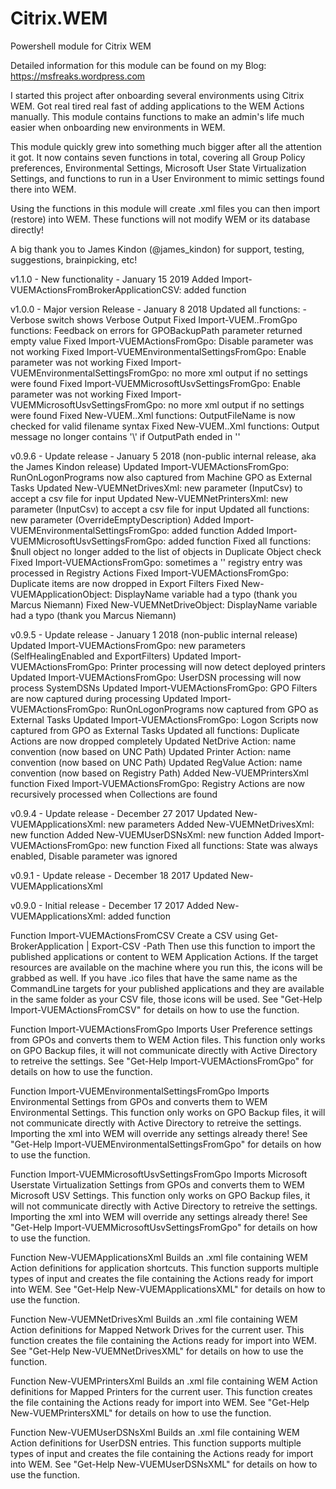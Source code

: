 
# Citrix.WEM
Powershell module for Citrix WEM

Detailed information for this module can be found on my Blog:
https://msfreaks.wordpress.com

I started this project after onboarding several environments using Citrix WEM.
Got real tired real fast of adding applications to the WEM Actions manually.
This module contains functions to make an admin's life much easier when onboarding
new environments in WEM.

This module quickly grew into something much bigger after all the attention it got.
It now contains seven functions in total, covering all Group Policy preferences, Environmental Settings,
Microsoft User State Virtualization Settings, and functions to run in a User Environment to mimic settings
found there into WEM.

Using the functions in this module will create .xml files you can then import (restore) into WEM.
These functions will not modify WEM or its database directly!

A big thank you to James Kindon (@james_kindon) for support, testing, suggestions, brainpicking, etc!

v1.1.0 - New functionality - January 15 2019
Added Import-VUEMActionsFromBrokerApplicationCSV: added function

v1.0.0 - Major version Release - January 8 2018
Updated all functions: -Verbose switch shows Verbose Output
Fixed Import-VUEM..FromGpo functions: Feedback on errors for GPOBackupPath parameter returned empty value
Fixed Import-VUEMActionsFromGpo: Disable parameter was not working
Fixed Import-VUEMEnvironmentalSettingsFromGpo: Enable parameter was not working
Fixed Import-VUEMEnvironmentalSettingsFromGpo: no more xml output if no settings were found
Fixed Import-VUEMMicrosoftUsvSettingsFromGpo: Enable parameter was not working
Fixed Import-VUEMMicrosoftUsvSettingsFromGpo: no more xml output if no settings were found
Fixed New-VUEM..Xml functions: OutputFileName is now checked for valid filename syntax
Fixed New-VUEM..Xml functions: Output message no longer contains '\\' if OutputPath ended in '\'

v0.9.6 - Update release - January 5 2018 (non-public internal release, aka the James Kindon release)
Updated Import-VUEMActionsFromGpo: RunOnLogonPrograms now also captured from Machine GPO as External Tasks
Updated New-VUEMNetDrivesXml: new parameter (InputCsv) to accept a csv file for input
Updated New-VUEMNetPrintersXml: new parameter (InputCsv) to accept a csv file for input
Updated all functions: new parameter (OverrideEmptyDescription)
Added Import-VUEMEnvironmentalSettingsFromGpo: added function
Added Import-VUEMMicrosoftUsvSettingsFromGpo: added function
Fixed all functions: $null object no longer added to the list of objects in Duplicate Object check
Fixed Import-VUEMActionsFromGpo: sometimes a '\' registry entry was processed in Registry Actions
Fixed Import-VUEMActionsFromGpo: Duplicate items are now dropped in Export Filters
Fixed New-VUEMApplicationObject: DisplayName variable had a typo (thank you Marcus Niemann)
Fixed New-VUEMNetDriveObject: DisplayName variable had a typo (thank you Marcus Niemann)

v0.9.5 - Update release - January 1 2018 (non-public internal release)
Updated Import-VUEMActionsFromGpo: new parameters (SelfHealingEnabled and ExportFilters)
Updated Import-VUEMActionsFromGpo: Printer processing will now detect deployed printers
Updated Import-VUEMActionsFromGpo: UserDSN processing will now process SystemDSNs
Updated Import-VUEMActionsFromGpo: GPO Filters are now captured during processing
Updated Import-VUEMActionsFromGpo: RunOnLogonPrograms now captured from GPO as External Tasks
Updated Import-VUEMActionsFromGpo: Logon Scripts now captured from GPO as External Tasks
Updated all functions: Duplicate Actions are now dropped completely
Updated NetDrive Action: name convention (now based on UNC Path)
Updated Printer Action: name convention (now based on UNC Path)
Updated RegValue Action: name convention (now based on Registry Path)
Added New-VUEMPrintersXml function
Fixed Import-VUEMActionsFromGpo: Registry Actions are now recursively processed when Collections are found

v0.9.4 - Update release - December 27 2017
Updated New-VUEMApplicationsXml: new parameters
Added New-VUEMNetDrivesXml: new function
Added New-VUEMUserDSNsXml: new function
Added Import-VUEMActionsFromGpo: new function
Fixed all functions: State was always enabled, Disable parameter was ignored

v0.9.1 - Update release - December 18 2017
Updated New-VUEMApplicationsXml

v0.9.0 - Initial release - December 17 2017
Added New-VUEMApplicationsXml: added function

Function Import-VUEMActionsFromCSV
Create a CSV using Get-BrokerApplication | Export-CSV -Path <path to output csv file>
Then use this function to import the published applications or content to WEM Application Actions.
If the target resources are available on the machine where you run this, the icons will be grabbed as well.
If you have .ico files that have the same name as the CommandLine targets for your published applications
and they are available in the same folder as your CSV file, those icons will be used.
See "Get-Help Import-VUEMActionsFromCSV" for details on how to use the function.


Function Import-VUEMActionsFromGpo
Imports User Preference settings from GPOs and converts them to WEM Action files.
This function only works on GPO Backup files, it will not communicate directly with
Active Directory to retreive the settings.
See "Get-Help Import-VUEMActionsFromGpo" for details on how to use the function.


Function Import-VUEMEnvironmentalSettingsFromGpo
Imports Environmental Settings from GPOs and converts them to WEM Environmental Settings.
This function only works on GPO Backup files, it will not communicate directly with
Active Directory to retreive the settings.
Importing the xml into WEM will override any settings already there!
See "Get-Help Import-VUEMEnvironmentalSettingsFromGpo" for details on how to use the function.


Function Import-VUEMMicrosoftUsvSettingsFromGpo
Imports Microsoft Userstate Virtualization Settings from GPOs and converts them to WEM Microsoft USV Settings.
This function only works on GPO Backup files, it will not communicate directly with
Active Directory to retreive the settings.
Importing the xml into WEM will override any settings already there!
See "Get-Help Import-VUEMMicrosoftUsvSettingsFromGpo" for details on how to use the function.


Function New-VUEMApplicationsXml
Builds an .xml file containing WEM Action definitions for application shortcuts.
This function supports multiple types of input and creates the file containing the Actions
ready for import into WEM.
See "Get-Help New-VUEMApplicationsXML" for details on how to use the function.


Function New-VUEMNetDrivesXml
Builds an .xml file containing WEM Action definitions for Mapped Network Drives for the current user.
This function creates the file containing the Actions ready for import into WEM.
See "Get-Help New-VUEMNetDrivesXML" for details on how to use the function.


Function New-VUEMPrintersXml
Builds an .xml file containing WEM Action definitions for Mapped Printers for the current user.
This function creates the file containing the Actions ready for import into WEM.
See "Get-Help New-VUEMPrintersXML" for details on how to use the function.


Function New-VUEMUserDSNsXml
Builds an .xml file containing WEM Action definitions for UserDSN entries.
This function supports multiple types of input and creates the file containing the Actions
ready for import into WEM.
See "Get-Help New-VUEMUserDSNsXML" for details on how to use the function.
